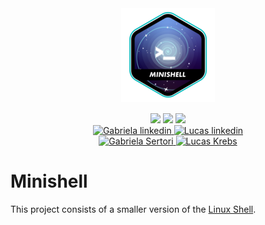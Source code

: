 <div align="center">
	<div style="margin-bottom:3%">
		<a href="https://www.42sp.org.br/">
			<img src="./img/minishelle.png" alt="minishell logo"/>
		</a>
	</div>
	<div>
		<img src="https://img.shields.io/badge/language-C-blue" />
		<img src="https://img.shields.io/badge/version-1-blue" />
		<img src="https://img.shields.io/badge/grade-100-green" />
	</div>
		<div>
		<a href="https://www.linkedin.com/in/gabriela-sertori-50b390189/">
			<img alt="Gabriela linkedin" src="https://img.shields.io/badge/-gabisertori-blue?style=flat&logo=Linkedin&logoColor=white" />
		</a>
		<a href="https://www.linkedin.com/in/lucas-k-a555bb199/">
			<img alt="Lucas linkedin" src="https://img.shields.io/badge/-krebscoder-blue?style=flat&logo=Linkedin&logoColor=white" />
		</a>
	</div>
	<div>
			<a href="https://github.com/gabrielasertori">
			<img alt="Gabriela Sertori" src="https://img.shields.io/badge/-gabisertori-blue?style=flat&logo=github&logoColor=white" />
		</a>
		<a href="https://github.com/KrebsCoder">
			<img alt="Lucas Krebs" src="https://img.shields.io/badge/-krebscoder-blue?style=flat&logo=github&logoColor=white"/>
		</a>
	</div>
</div>

# Minishell

This project consists of a smaller version of the <a href="https://en.wikipedia.org/wiki/Unix_shell">Linux Shell</a>.

